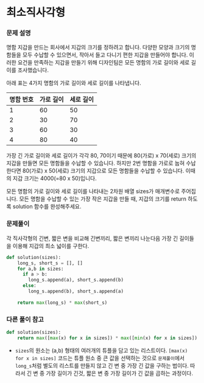 # 최소직사각형

### 문제 설명

명함 지갑을 만드는 회사에서 지갑의 크기를 정하려고 합니다. 다양한 모양과 크기의 명함들을 모두 수납할 수 있으면서, 작아서 들고 다니기 편한 지갑을 만들어야 합니다. 이러한 요건을 만족하는 지갑을 만들기 위해 디자인팀은 모든 명함의 가로 길이와 세로 길이를 조사했습니다.

아래 표는 4가지 명함의 가로 길이와 세로 길이를 나타냅니다.

| 명함 번호 | 가로 길이 | 세로 길이 |
| --------- | --------- | --------- |
| 1         | 60        | 50        |
| 2         | 30        | 70        |
| 3         | 60        | 30        |
| 4         | 80        | 40        |

가장 긴 가로 길이와 세로 길이가 각각 80, 70이기 때문에 80(가로) x 70(세로) 크기의 지갑을 만들면 모든 명함들을 수납할 수 있습니다. 하지만 2번 명함을 가로로 눕혀 수납한다면 80(가로) x 50(세로) 크기의 지갑으로 모든 명함들을 수납할 수 있습니다. 이때의 지갑 크기는 4000(=80 x 50)입니다.

모든 명함의 가로 길이와 세로 길이를 나타내는 2차원 배열 sizes가 매개변수로 주어집니다. 모든 명함을 수납할 수 있는 가장 작은 지갑을 만들 때, 지갑의 크기를 return 하도록 solution 함수를 완성해주세요.

### 문제풀이

각 직사각형의 긴변, 짧은 변을 비교해 긴변끼리, 짧은 변끼리 나눈다음 가장 긴 길이들을 이용해 지갑의 최소 넓이를 구한다.

```python
def solution(sizes):
    long_s, short_s = [], []
    for a,b in sizes:
      if a > b:
        long_s.append(a), short_s.append(b)
      else:
        long_s.append(b), short_s.append(a)
  
    return max(long_s) * max(short_s)
```



### 다른 풀이 참고

```python
def solution(sizes):
    return max([max(x) for x in sizes]) * max([min(x) for x in sizes])
```

- `sizes`의 원소는 (a,b) 형태의 여러개의 튜플을 담고 있는 리스트이다. `[max(x) for x in sizes]` 코드는 튜플 원소 중 큰 값을 선택하는 것으로 `문제풀이`에서 `long_s`처럼 별도의 리스트를 만들지 않고 긴 변 중 가장 긴 값을 구하는 법이다. 따라서 긴 변 중 가장 길이가 긴것, 짧은 변 중 가장 길이가 긴 값을 곱하는 과정이다. 
